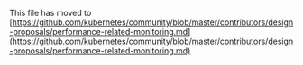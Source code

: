 This file has moved to [https://github.com/kubernetes/community/blob/master/contributors/design-proposals/performance-related-monitoring.md](https://github.com/kubernetes/community/blob/master/contributors/design-proposals/performance-related-monitoring.md)
